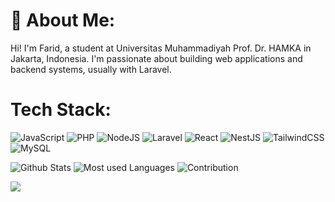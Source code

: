# 💫 About Me:
Hi! I'm Farid, a student at Universitas Muhammadiyah Prof. Dr. HAMKA in Jakarta, Indonesia. I'm passionate about building web applications and backend systems, usually with Laravel.


# Tech Stack:
![JavaScript](https://img.shields.io/badge/javascript-%23323330.svg?style=for-the-badge&logo=javascript&logoColor=%23F7DF1E) ![PHP](https://img.shields.io/badge/php-%23777BB4.svg?style=for-the-badge&logo=php&logoColor=white) ![NodeJS](https://img.shields.io/badge/node.js-6DA55F?style=for-the-badge&logo=node.js&logoColor=white) ![Laravel](https://img.shields.io/badge/laravel-%23FF2D20.svg?style=for-the-badge&logo=laravel&logoColor=white) ![React](https://img.shields.io/badge/react-%2320232a.svg?style=for-the-badge&logo=react&logoColor=%2361DAFB) ![NestJS](https://img.shields.io/badge/nestjs-%23E0234E.svg?style=for-the-badge&logo=nestjs&logoColor=white) ![TailwindCSS](https://img.shields.io/badge/tailwindcss-%2338B2AC.svg?style=for-the-badge&logo=tailwind-css&logoColor=white) ![MySQL](https://img.shields.io/badge/mysql-%2300000f.svg?style=for-the-badge&logo=mysql&logoColor=white)

![Github Stats](https://github-readme-stats.vercel.app/api?username=far-id&theme=algolia&hide_border=false&include_all_commits=false&count_private=false) ![Most used Languages](https://github-readme-stats.vercel.app/api/top-langs/?username=far-id&theme=algolia&hide_border=false&include_all_commits=false&count_private=false&layout=compact) ![Contribution](https://github-readme-streak-stats.herokuapp.com/?user=far-id&theme=algolia&hide_border=false) 

[![](https://visitcount.itsvg.in/api?id=far-id&icon=2&color=0)](https://visitcount.itsvg.in)
